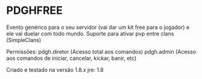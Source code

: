 # PDGHFREE
Evento genérico para o seu servidor (vai dar um kit free para o jogador) e ele vai duelar com todo mundo. Suporte para ativar pvp entre clans (SimpleClans)

Permissões: pdgh.diretor (Acesso total aos comandos) pdgh.admin (Acesso aos comandos de iniciar, cancelar, kickar, banir, etc)

Criado e testado na versão 1.8.x jre: 1.8
